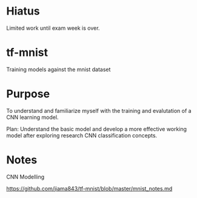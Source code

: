 # Hiatus
Limited work until exam week is over.

# tf-mnist
Training models against the mnist dataset

# Purpose

To understand and familiarize myself with the training and evalutation of a CNN learning model.

Plan: Understand the basic model and develop a more effective working model after exploring research CNN classification concepts.

# Notes


CNN Modelling

https://github.com/jiama843/tf-mnist/blob/master/mnist_notes.md
